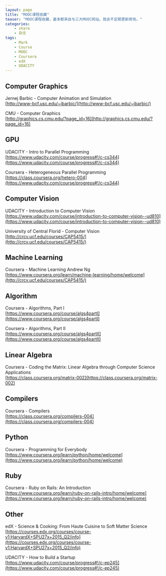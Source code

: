```yaml
---
layout: page
title: "MOOC课程收藏"
teaser: "MOOC课程收藏，基本都来自与三大MOOC网站。我会不定期更新修改。"
categories:
    - share
    - 杂文
tags:
    - Mark
    - Course
    - MOOC
    - Coursera
    - edX
    - UDACITY
---  
```


## Computer Graphics
  
Jernej Barbic -  Computer Animation and Simulation  
[http://www-bcf.usc.edu/~jbarbic/](http://www-bcf.usc.edu/~jbarbic/) 

CMU - Computer Graphics  
[http://graphics.cs.cmu.edu/?page_id=16](http://graphics.cs.cmu.edu/?page_id=16)

## GPU

UDACITY - Intro to Parallel Programming  
[https://www.udacity.com/course/progress#!/c-cs344](https://www.udacity.com/course/progress#!/c-cs344)  

Coursera - Heterogeneous Parallel Programming  
[https://class.coursera.org/hetero-004](https://www.udacity.com/course/progress#!/c-cs344)

## Computer Vision

UDACITY - Introduction to Computer Vision  
[https://www.udacity.com/course/introduction-to-computer-vision--ud810](https://www.udacity.com/course/introduction-to-computer-vision--ud810)

University of Central Florid - Computer Vision  
[http://crcv.ucf.edu/courses/CAP5415/](http://crcv.ucf.edu/courses/CAP5415/)

## Machine Learning

Coursera - Machine Learning Andrew Ng  
[https://www.coursera.org/learn/machine-learning/home/welcome](http://crcv.ucf.edu/courses/CAP5415/)

## Algorithm

Coursera - Algorithms, Part I  
[https://www.coursera.org/course/algs4partI](https://www.coursera.org/course/algs4partI)

Coursera - Algorithms, Part II  
[https://www.coursera.org/course/algs4partII](https://www.coursera.org/course/algs4partII)


## Linear Algebra

Coursera - Coding the Matrix: Linear Algebra through Computer Science Applications  
[https://class.coursera.org/matrix-002](https://class.coursera.org/matrix-002)

## Compilers

Coursera - Compilers  
[https://class.coursera.org/compilers-004](https://class.coursera.org/compilers-004)

## Python

Coursera - Programming for Everybody  
[https://www.coursera.org/learn/python/home/welcome](https://www.coursera.org/learn/python/home/welcome)

## Ruby

Coursera - Ruby on Rails: An Introduction  
[https://www.coursera.org/learn/ruby-on-rails-intro/home/welcome](https://www.coursera.org/learn/ruby-on-rails-intro/home/welcome)


## Other

edX - Science & Cooking: From Haute Cuisine to Soft Matter Science  
[https://courses.edx.org/courses/course-v1:HarvardX+SPU27x+2015_Q2/info](https://courses.edx.org/courses/course-v1:HarvardX+SPU27x+2015_Q2/info)

UDACITY - How to Build a Startup  
[https://www.udacity.com/course/progress#!/c-ep245](https://www.udacity.com/course/progress#!/c-ep245)